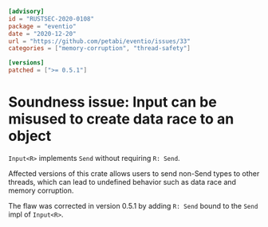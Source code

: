 ```toml
[advisory]
id = "RUSTSEC-2020-0108"
package = "eventio"
date = "2020-12-20"
url = "https://github.com/petabi/eventio/issues/33"
categories = ["memory-corruption", "thread-safety"]

[versions]
patched = [">= 0.5.1"]
```

# Soundness issue: Input<R> can be misused to create data race to an object

`Input<R>` implements `Send` without requiring `R: Send`.

Affected versions of this crate allows users to send non-Send types to other threads,
which can lead to undefined behavior such as data race and memory corruption.

The flaw was corrected in version 0.5.1 by adding `R: Send` bound to the `Send` impl of `Input<R>`.
